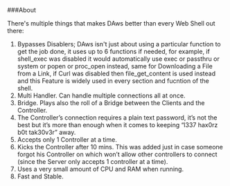 ###About

There's multiple things that makes DAws better than every Web Shell out there:

1. Bypasses Disablers; DAws isn't just about using a particular function to get the job done, it uses up to 6 functions if needed, for example, if shell_exec was disabled it would automatically use exec or passthru or system or popen or proc_open instead, same for Downloading a File from a Link, if Curl was disabled then file_get_content is used instead and this Feature is widely used in every section and fucntion of the shell.
1. Multi Handler. Can handle multiple connections all at once.
1. Bridge. Plays also the roll of a Bridge between the Clients and the Controller.
1. The Controller’s connection requires a plain text password, it’s not the best but it’s more than enough when it comes to keeping “l337 hax0rz b0t tak30v3r” away.
1. Accepts only 1 Controller at a time.
1. Kicks the Controller after 10 mins. This was added just in case someone forgot his Controller on which won’t allow other controllers to connect (since the Server only accepts 1 controller at a time).
1. Uses a very small amount of CPU and RAM when running.
1. Fast and Stable.
